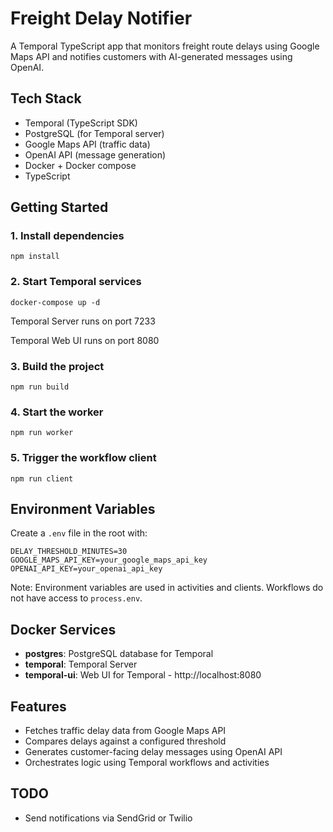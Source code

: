 # Freight Delay Notifier

A Temporal TypeScript app that monitors freight route delays using Google Maps
API and notifies customers with AI-generated messages using OpenAI.

## Tech Stack

- Temporal (TypeScript SDK)
- PostgreSQL (for Temporal server)
- Google Maps API (traffic data)
- OpenAI API (message generation)
- Docker + Docker compose
- TypeScript

## Getting Started

### 1. Install dependencies

`npm install`

### 2. Start Temporal services

`docker-compose up -d`

Temporal Server runs on port 7233

Temporal Web UI runs on port 8080

### 3. Build the project

`npm run build`

### 4. Start the worker

`npm run worker`

### 5. Trigger the workflow client

`npm run client`

## Environment Variables

Create a `.env` file in the root with:

```
DELAY_THRESHOLD_MINUTES=30
GOOGLE_MAPS_API_KEY=your_google_maps_api_key
OPENAI_API_KEY=your_openai_api_key
```

Note: Environment variables are used in activities and clients. Workflows do not
have access to `process.env`.

## Docker Services

- **postgres**: PostgreSQL database for Temporal
- **temporal**: Temporal Server
- **temporal-ui**: Web UI for Temporal - http://localhost:8080

## Features

- Fetches traffic delay data from Google Maps API
- Compares delays against a configured threshold
- Generates customer-facing delay messages using OpenAI API
- Orchestrates logic using Temporal workflows and activities

## TODO

- Send notifications via SendGrid or Twilio
